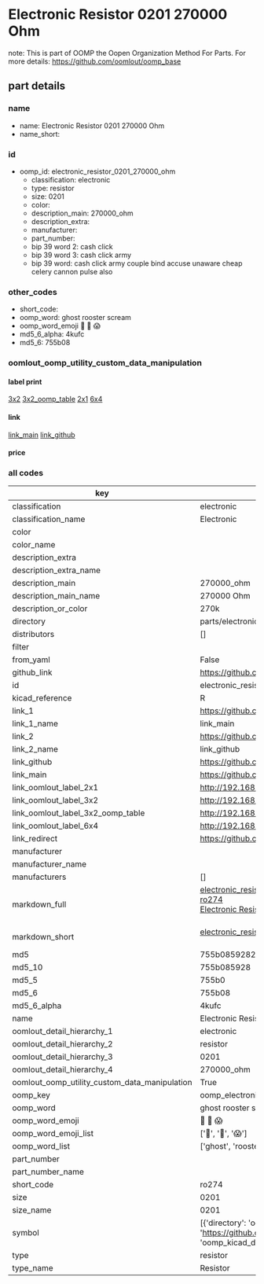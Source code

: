 # Electronic Resistor 0201 270000 Ohm  

note: This is part of OOMP the Oopen Organization Method For Parts. For more details: https://github.com/oomlout/oomp_base

##  part details
  







### name
* name: Electronic Resistor 0201 270000 Ohm
* name_short: 
### id
* oomp_id: electronic_resistor_0201_270000_ohm
  * classification: electronic
  * type: resistor
  * size: 0201
  * color: 
  * description_main: 270000_ohm
  * description_extra: 
  * manufacturer: 
  * part_number: 
  * bip 39 word 2: cash click
  * bip 39 word 3: cash click army
  * bip 39 word: cash click army couple bind accuse unaware cheap celery cannon pulse also

### other_codes
* short_code: 
* oomp_word: ghost rooster scream
* oomp_word_emoji :ghost: :rooster: :scream:
* md5_6_alpha: 4kufc
* md5_6: 755b08






### oomlout_oomp_utility_custom_data_manipulation
#### label print
[3x2](http://192.168.1.245:1112/?label=oomp%204kufc)
[3x2_oomp_table](http://192.168.1.108:1112/?label=oomp%204kufc)
[2x1](http://192.168.1.242:1112/?label=oomp%204kufc)
[6x4](http://192.168.1.55:1112/?label=oomp%204kufc)    

#### link

[link_main](https://github.com/oomlout/oomlout_oomp_version_1_messy/tree/main/parts/electronic_resistor_0201_270000_ohm) [link_github](https://github.com/oomlout/oomlout_oomp_version_1_messy/tree/main/parts/electronic_resistor_0201_270000_ohm)                             

#### price







### all codes 
| key | value |  
| --- | --- |  
| classification | electronic |  
| classification_name | Electronic |  
| color |  |  
| color_name |  |  
| description_extra |  |  
| description_extra_name |  |  
| description_main | 270000_ohm |  
| description_main_name | 270000 Ohm |  
| description_or_color | 270k |  
| directory | parts/electronic_resistor_0201_270000_ohm |  
| distributors | [] |  
| filter |  |  
| from_yaml | False |  
| github_link | https://github.com/oomlout/oomlout_oomp_part_src/tree/main/parts/electronic_resistor_0201_270000_ohm |  
| id | electronic_resistor_0201_270000_ohm |  
| kicad_reference | R |  
| link_1 | https://github.com/oomlout/oomlout_oomp_version_1_messy/tree/main/parts/electronic_resistor_0201_270000_ohm |  
| link_1_name | link_main |  
| link_2 | https://github.com/oomlout/oomlout_oomp_version_1_messy/tree/main/parts/electronic_resistor_0201_270000_ohm |  
| link_2_name | link_github |  
| link_github | https://github.com/oomlout/oomlout_oomp_version_1_messy/tree/main/parts/electronic_resistor_0201_270000_ohm |  
| link_main | https://github.com/oomlout/oomlout_oomp_version_1_messy/tree/main/parts/electronic_resistor_0201_270000_ohm |  
| link_oomlout_label_2x1 | http://192.168.1.242:1112/?label=oomp%204kufc |  
| link_oomlout_label_3x2 | http://192.168.1.245:1112/?label=oomp%204kufc |  
| link_oomlout_label_3x2_oomp_table | http://192.168.1.108:1112/?label=oomp%204kufc |  
| link_oomlout_label_6x4 | http://192.168.1.55:1112/?label=oomp%204kufc |  
| link_redirect | https://github.com/oomlout/oomlout_oomp_version_1_messy/tree/main/parts/electronic_resistor_0201_270000_ohm |  
| manufacturer |  |  
| manufacturer_name |  |  
| manufacturers | [] |  
| markdown_full | [electronic_resistor_0201_270000_ohm](none)<br>[ro274](none)<br>[Electronic Resistor 0201 270000 Ohm](none)<br><br> |  
| markdown_short | [electronic_resistor_0201_270000_ohm](none)<br><br> |  
| md5 | 755b08592826fd8c068b2312180aa91a |  
| md5_10 | 755b085928 |  
| md5_5 | 755b0 |  
| md5_6 | 755b08 |  
| md5_6_alpha | 4kufc |  
| name | Electronic Resistor 0201 270000 Ohm |  
| oomlout_detail_hierarchy_1 | electronic |  
| oomlout_detail_hierarchy_2 | resistor |  
| oomlout_detail_hierarchy_3 | 0201 |  
| oomlout_detail_hierarchy_4 | 270000_ohm |  
| oomlout_oomp_utility_custom_data_manipulation | True |  
| oomp_key | oomp_electronic_resistor_0201_270000_ohm |  
| oomp_word | ghost rooster scream |  
| oomp_word_emoji | :ghost: :rooster: :scream: |  
| oomp_word_emoji_list | [':ghost:', ':rooster:', ':scream:'] |  
| oomp_word_list | ['ghost', 'rooster', 'scream'] |  
| part_number |  |  
| part_number_name |  |  
| short_code | ro274 |  
| size | 0201 |  
| size_name | 0201 |  
| symbol | [{'directory': 'oomlout_oomp_symbol_bot/symbols/kicad_device_r//working/working.kicad_sym', 'index': 0, 'link': 'https://github.com/oomlout/oomlout_oomp_symbol_bot/tree/main/symbols/kicad_device_r', 'oomp_key': 'oomp_kicad_device_r'}] |  
| type | resistor |  
| type_name | Resistor |  

